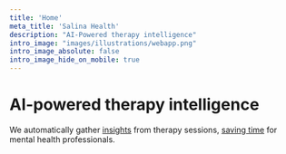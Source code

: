 ```yaml
---
title: 'Home'
meta_title: 'Salina Health'
description: "AI-Powered therapy intelligence"
intro_image: "images/illustrations/webapp.png"
intro_image_absolute: false
intro_image_hide_on_mobile: true
---
```


# AI-powered therapy intelligence

We automatically gather [insights](/voice-markers) from therapy sessions,
[saving time](/mental-health) for mental health professionals.
